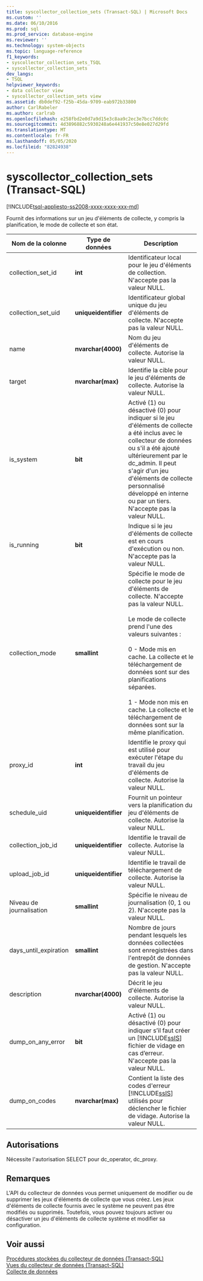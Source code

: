 ```yaml
---
title: syscollector_collection_sets (Transact-SQL) | Microsoft Docs
ms.custom: ''
ms.date: 06/10/2016
ms.prod: sql
ms.prod_service: database-engine
ms.reviewer: ''
ms.technology: system-objects
ms.topic: language-reference
f1_keywords:
- syscollector_collection_sets_TSQL
- syscollector_collection_sets
dev_langs:
- TSQL
helpviewer_keywords:
- data collector view
- syscollector_collection_sets view
ms.assetid: db0def92-f25b-45da-9709-eab972b33800
author: CarlRabeler
ms.author: carlrab
ms.openlocfilehash: e258fbd2e0d7a9d15e3c8aa9c2ec3e7bcc7ddc0c
ms.sourcegitcommit: 4d3896882c5930248a6e441937c50e8e027d29fd
ms.translationtype: MT
ms.contentlocale: fr-FR
ms.lasthandoff: 05/05/2020
ms.locfileid: "82824938"
---
```

# <a name="syscollector_collection_sets-transact-sql"></a>syscollector_collection_sets (Transact-SQL)
[!INCLUDE[tsql-appliesto-ss2008-xxxx-xxxx-xxx-md](../../includes/tsql-appliesto-ss2008-xxxx-xxxx-xxx-md.md)]

  Fournit des informations sur un jeu d'éléments de collecte, y compris la planification, le mode de collecte et son état.  
  
|Nom de la colonne|Type de données|Description|  
|-----------------|---------------|-----------------|  
|collection_set_id|**int**|Identificateur local pour le jeu d'éléments de collection. N'accepte pas la valeur NULL.|  
|collection_set_uid|**uniqueidentifier**|Identificateur global unique du jeu d'éléments de collecte. N'accepte pas la valeur NULL.|  
|name|**nvarchar(4000)**|Nom du jeu d'éléments de collecte. Autorise la valeur NULL.|  
|target|**nvarchar(max)**|Identifie la cible pour le jeu d'éléments de collecte. Autorise la valeur NULL.|  
|is_system|**bit**|Activé (1) ou désactivé (0) pour indiquer si le jeu d'éléments de collecte a été inclus avec le collecteur de données ou s'il a été ajouté ultérieurement par le dc_admin. Il peut s'agir d'un jeu d'éléments de collecte personnalisé développé en interne ou par un tiers. N'accepte pas la valeur NULL.|  
|is_running|**bit**|Indique si le jeu d'éléments de collecte est en cours d'exécution ou non. N'accepte pas la valeur NULL.|  
|collection_mode|**smallint**|Spécifie le mode de collecte pour le jeu d'éléments de collecte. N'accepte pas la valeur NULL.<br /><br /> Le mode de collecte prend l'une des valeurs suivantes :<br /><br /> 0 - Mode mis en cache. La collecte et le téléchargement de données sont sur des planifications séparées.<br /><br /> 1 - Mode non mis en cache. La collecte et le téléchargement de données sont sur la même planification.|  
|proxy_id|**int**|Identifie le proxy qui est utilisé pour exécuter l'étape du travail du jeu d'éléments de collecte. Autorise la valeur NULL.|  
|schedule_uid|**uniqueidentifier**|Fournit un pointeur vers la planification du jeu d'éléments de collecte. Autorise la valeur NULL.|  
|collection_job_id|**uniqueidentifier**|Identifie le travail de collecte. Autorise la valeur NULL.|  
|upload_job_id|**uniqueidentifier**|Identifie le travail de téléchargement de collecte. Autorise la valeur NULL.|  
|Niveau de journalisation|**smallint**|Spécifie le niveau de journalisation (0, 1 ou 2). N'accepte pas la valeur NULL.|  
|days_until_expiration|**smallint**|Nombre de jours pendant lesquels les données collectées sont enregistrées dans l'entrepôt de données de gestion. N'accepte pas la valeur NULL.|  
|description|**nvarchar(4000)**|Décrit le jeu d'éléments de collecte. Autorise la valeur NULL.|  
|dump_on_any_error|**bit**|Activé (1) ou désactivé (0) pour indiquer s’il faut créer un [!INCLUDE[ssIS](../../includes/ssis-md.md)] fichier de vidage en cas d’erreur. N'accepte pas la valeur NULL.|  
|dump_on_codes|**nvarchar(max)**|Contient la liste des codes d'erreur [!INCLUDE[ssIS](../../includes/ssis-md.md)] utilisés pour déclencher le fichier de vidage. Autorise la valeur NULL.|  
  
## <a name="permissions"></a>Autorisations  
 Nécessite l'autorisation SELECT pour dc_operator, dc_proxy.  
  
## <a name="remarks"></a>Remarques  
 L'API du collecteur de données vous permet uniquement de modifier ou de supprimer les jeux d'éléments de collecte que vous créez. Les jeux d'éléments de collecte fournis avec le système ne peuvent pas être modifiés ou supprimés. Toutefois, vous pouvez toujours activer ou désactiver un jeu d'éléments de collecte système et modifier sa configuration.  
  
## <a name="see-also"></a>Voir aussi  
 [Procédures stockées du collecteur de données &#40;Transact-SQL&#41;](../../relational-databases/system-stored-procedures/data-collector-stored-procedures-transact-sql.md)   
 [Vues du collecteur de données &#40;Transact-SQL&#41;](../../relational-databases/system-catalog-views/data-collector-views-transact-sql.md)   
 [Collecte de données](../../relational-databases/data-collection/data-collection.md)  
  
  
